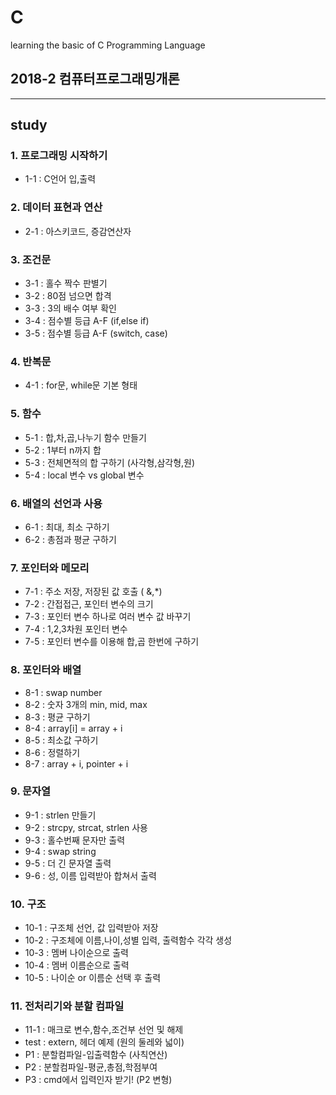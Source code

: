 # C
learning the basic of C Programming Language
## 2018-2 컴퓨터프로그래밍개론

--------------
## study

### 1. 프로그래밍 시작하기
- 1-1 : C언어 입,출력

### 2. 데이터 표현과 연산
- 2-1 : 아스키코드, 증감연산자

### 3. 조건문
- 3-1 : 홀수 짝수 판별기
- 3-2 : 80점 넘으면 합격
- 3-3 : 3의 배수 여부 확인
- 3-4 : 점수별 등급 A-F (if,else if)
- 3-5 : 점수별 등급 A-F (switch, case)

### 4. 반복문
- 4-1 : for문, while문 기본 형태

### 5. 함수
- 5-1 : 합,차,곱,나누기 함수 만들기
- 5-2 : 1부터 n까지 합
- 5-3 : 전체면적의 합 구하기 (사각형,삼각형,원)
- 5-4 : local 변수 vs global 변수

### 6. 배열의 선언과 사용
- 6-1 : 최대, 최소 구하기
- 6-2 : 총점과 평균 구하기

### 7. 포인터와 메모리
- 7-1 : 주소 저장, 저장된 값 호출 ( &,\*)
- 7-2 : 간접접근, 포인터 변수의 크기
- 7-3 : 포인터 변수 하나로 여러 변수 값 바꾸기
- 7-4 : 1,2,3차원 포인터 변수
- 7-5 : 포인터 변수를 이용해 합,곱 한번에 구하기

### 8. 포인터와 배열
- 8-1 : swap number
- 8-2 : 숫자 3개의 min, mid, max
- 8-3 : 평균 구하기
- 8-4 : array[i] = array + i
- 8-5 : 최소값 구하기
- 8-6 : 정렬하기
- 8-7 : array + i, pointer + i

### 9. 문자열
- 9-1 : strlen 만들기
- 9-2 : strcpy, strcat, strlen 사용
- 9-3 : 홀수번째 문자만 출력
- 9-4 : swap string
- 9-5 : 더 긴 문자열 출력
- 9-6 : 성, 이름 입력받아 합쳐서 출력

### 10. 구조
- 10-1 : 구조체 선언, 값 입력받아 저장
- 10-2 : 구조체에 이름,나이,성별 입력, 출력함수 각각 생성
- 10-3 : 멤버 나이순으로 출력
- 10-4 : 멤버 이름순으로 출력
- 10-5 : 나이순 or 이름순 선택 후 출력

### 11. 전처리기와 분할 컴파일
- 11-1 : 매크로 변수,함수,조건부 선언 및 해제
- test : extern, 헤더 예제 (원의 둘레와 넓이)
- P1   : 분할컴파일-입출력함수 (사칙연산)
- P2   : 분할컴파일-평균,총점,학점부여
- P3   : cmd에서 입력인자 받기! (P2 변형)
